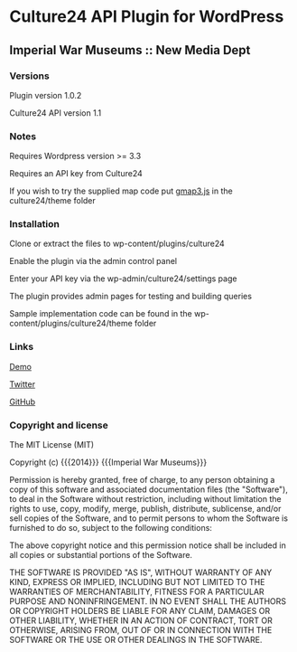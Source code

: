 # Culture24 API Plugin for WordPress

## Imperial War Museums :: New Media Dept

### Versions

Plugin version 1.0.2 

Culture24 API version 1.1


### Notes

Requires Wordpress version >= 3.3

Requires an API key from Culture24

If you wish to try the supplied map code put [gmap3.js](https://github.com/jbdemonte/gmap3) in the culture24/theme folder

### Installation

Clone or extract the files to wp-content/plugins/culture24

Enable the plugin via the admin control panel

Enter your API key via the wp-admin/culture24/settings page

The plugin provides admin pages for testing and building queries

Sample implementation code can be found in the wp-content/plugins/culture24/theme folder


### Links

[Demo](http://www.1914.org/)

[Twitter](https://twitter.com/I_W_M)

[GitHub](https://github.com/iwmdigital/wp_culture24)


### Copyright and license

The MIT License (MIT)

Copyright (c) {{{2014}}} {{{Imperial War Museums}}}

Permission is hereby granted, free of charge, to any person obtaining a copy of
this software and associated documentation files (the "Software"), to deal in
the Software without restriction, including without limitation the rights to
use, copy, modify, merge, publish, distribute, sublicense, and/or sell copies of
the Software, and to permit persons to whom the Software is furnished to do so,
subject to the following conditions:

The above copyright notice and this permission notice shall be included in all
copies or substantial portions of the Software.

THE SOFTWARE IS PROVIDED "AS IS", WITHOUT WARRANTY OF ANY KIND, EXPRESS OR
IMPLIED, INCLUDING BUT NOT LIMITED TO THE WARRANTIES OF MERCHANTABILITY, FITNESS
FOR A PARTICULAR PURPOSE AND NONINFRINGEMENT. IN NO EVENT SHALL THE AUTHORS OR
COPYRIGHT HOLDERS BE LIABLE FOR ANY CLAIM, DAMAGES OR OTHER LIABILITY, WHETHER
IN AN ACTION OF CONTRACT, TORT OR OTHERWISE, ARISING FROM, OUT OF OR IN
CONNECTION WITH THE SOFTWARE OR THE USE OR OTHER DEALINGS IN THE SOFTWARE.
